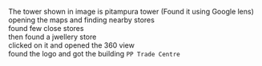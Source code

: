 The tower shown in image is pitampura tower (Found it using Google lens)<br>
opening the maps and finding nearby stores<br>
found few close stores <br>
then found a jwellery store<br>
clicked on it and opened the 360 view <br>
found the logo and got the building ``PP Trade Centre``<br>

